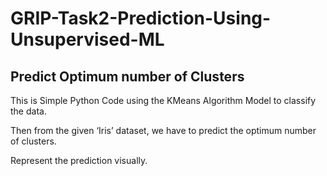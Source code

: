 # GRIP-Task2-Prediction-Using-Unsupervised-ML
## Predict Optimum number of Clusters

This is Simple Python Code using the KMeans Algorithm Model to classify the data.

Then from the given ‘Iris’ dataset, we have to predict the optimum number of clusters.

Represent the prediction visually.
